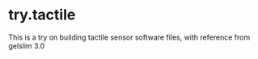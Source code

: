 # try.tactile
This is a try on building tactile sensor software files, with reference from gelslim 3.0
